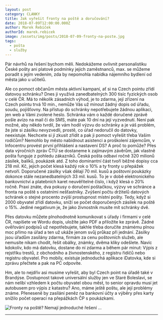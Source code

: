 ```yaml
---
layout: post
category: CLANKY
title: Jak vyřešit fronty na poště a doručování?
date: 2018-07-09T12:00:00.000Z
author: Marek Řebíček
authorId: marek.rebicek
image: /assets/img/posts/2018-07-09-fronty-na-poste.jpg
tags:
  - pošta
  - služby
---
```


Pár návrhů na řešení bychom měli. Nedokážeme ovlivnit personalistiku České pošty ani platové podmínky jejich zaměstnanců, max. se můžeme poradit s jejím vedením, zda by nepomohla nabídka nájemního bydlení od města jako u učitelů.

Ale co pomoct občanům města aktivní kampaní, ať si na Czech pointu zřídí datovou schránku? Dnes ji využívá zanedbatelných 300 tisíc fyzických osob v celé ČR.
Má to několik zásadních výhod, je to zdarma, její zřízení na Czech pointu trvá 10 min., nemůže Vás už minout žádný dopis od úřadu, soudu, pojišťovny. Na přístup do schránky nepotřebujete žádnou aplikaci, jen web a Vámi zvolené heslo. Schránka vám o každé doručené zprávě pošle avízo na mail či do SMS, máte pak 10 dní na její vyzvednutí.
Není pak možné, aby někdo tvrdil, že vám hodil výzvu do schránky a je váš problém, že jste si zásilku nevyzvedli, prostě, co úřad nedoručil do datovky, neexistuje.
Nechcete si jí zkusit zřídit a pak ji pomoct vyřešit třeba Vašim rodičům? Nemohlo by město nabídnout asistenci a proškolení zájemcům, v Infocentru provést první přihlášení a nastavení DS?
A proč to pomůže?
Přes data výročních zpráv ČTÚ se dostaneme k zajímavým závěrům, jak vlastně pošta funguje z pohledu zákazníků.
Česká pošta odbaví ročně 320 milionů zásilek, balíků, poukázek atd. Z toho dominantní část tvoří běžné dopisy cca 218 mil. Kč, jejich počet klesá každý rok o 10% a ty fronty u přepážek netvoří.
Doporučené zásilky však dělají 70 mil. kusů a poštovní poukázky dokonce stále nezanedbatelných 33 mil. kusů. To je v době elektronického bankovnictví a platebních karet neuvěřitelné číslo, i když klesá o 20% ročně. Praxi znáte, dva pokusy o doručení poštačkou, výzvy ve schránce a fronta na poště s ostatními nešťastníky.
Zvýšení počtu držitelů datových schránek o stejné procento zvýší prostupnost místní pošty. Tedy, když si 2000 obyvatel zřídí datovku, sníží se počet doporučených zásilek na poště o 15%. Jediné negativum je, že jako živnostník musíte mít schránky dvě.

Přes datovku můžete plnohodnotně komunikovat s úřady i firmami v celé ČR, napíšete ve Wordu dopis, uložíte jako PDF a přiložíte ke zprávě. Žádné ověřování podpisů už nepotřebujete, takhle třeba doručíte známému plnou moc přímo na úřad a ten už ukáže jenom svůj průkaz při jednání. Zásilky jsou úřadům zasílány zdarma, firmám za cenu poštovních služeb, ale nemusíte nikam chodit, řešit obálky, známky, dvěma kliky odešlete.
Navíc kdokoliv, kdo má datovku, dostane do ní zdarma a během pár minut:
Výpis z rejstříku trestů, z obchodního a živnostenského, z registru řidičů nebo registru obyvatel.
Pro mobily, existuje jednoduchá aplikace iDatovka, kde si zprávu přečtete a pak na PC odpovíte.

Hm, ale to nejdřív asi musíme vyřešit, aby byl Czech point na úřadě také v Brandýse. Dostupnost takové universální služby jen ve Staré Boleslavi, se nám nelíbí vzhledem k počtu obyvatel obou měst, to senior opravdu musí jet autobusem pro výpis z katastru? Ano, máme ještě poštu, ale její problémy známe.
Přeneseně by zasílání peněz na bankovní účty a výběry přes karty snížilo počet operací na přepážkách ČP s poukázkami.

![Fronty na poště? Nemají jednoduché řešení ...  ](/assets/img/posts/2018-07-09-fronty-na-poste.jpg)

- - -
